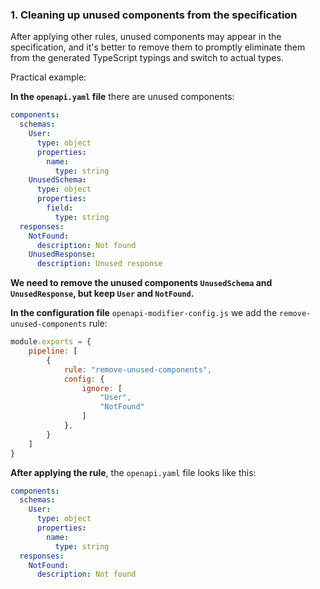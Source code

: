 <a name="custom_anchor_motivation_1"></a>
### 1. Cleaning up unused components from the specification

After applying other rules, unused components may appear in the specification, and it's better to remove them to promptly eliminate them from the generated TypeScript typings and switch to actual types.

Practical example:

**In the `openapi.yaml` file** there are unused components:

```yaml
components:
  schemas:
    User:
      type: object
      properties:
        name:
          type: string
    UnusedSchema:
      type: object
      properties:
        field:
          type: string
  responses:
    NotFound:
      description: Not found
    UnusedResponse:
      description: Unused response
```

**We need to remove the unused components `UnusedSchema` and `UnusedResponse`, but keep `User` and `NotFound`.**

**In the configuration file** `openapi-modifier-config.js` we add the `remove-unused-components` rule:

```js
module.exports = {
    pipeline: [
        {
            rule: "remove-unused-components",
            config: {
                ignore: [
                    "User",
                    "NotFound"
                ]
            },
        }
    ]
}
```

**After applying the rule**, the `openapi.yaml` file looks like this:

```yaml
components:
  schemas:
    User:
      type: object
      properties:
        name:
          type: string
  responses:
    NotFound:
      description: Not found
``` 